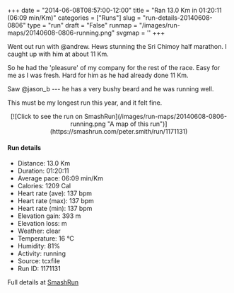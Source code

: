 +++
date = "2014-06-08T08:57:00-12:00"
title = "Ran 13.0 Km in 01:20:11 (06:09 min/Km)"
categories = ["Runs"]
slug = "run-details-20140608-0806"
type = "run"
draft = "False"
runmap = "/images/run-maps/20140608-0806-running.png"
svgmap = '<polyline points="3 52, 6 47, 14 49, 22 37, 23 38, 29 41, 39 47, 49 49, 55 54, 59 54, 62 48, 66 48, 69 45, 69 44, 74 42, 81 42, 84 40, 88 35, 91 34, 95 39, 100 47, 94 37, 89 35, 83 41, 76 42, 67 48, 63 48, 60 52, 60 55, 64 57, 67 62, 70 65, 83 58, 86 50, 83 42, 93 42, 99 46, 99 44, 93 36, 90 34, 84 41, 80 42, 76 42, 68 46, 67 48, 63 48, 60 55, 64 56, 67 62, 71 65, 82 59, 85 53, 86 49, 82 43, 83 42, 94 41, 100 47, 98 42, 93 36, 89 34, 84 41, 75 42, 69 45, 66 48, 63 48, 60 53, 64 56, 67 62, 71 64, 82 58, 86 49, 83 42, 94 41, 97 46, 100 47, 92 35, 89 35, 84 40, 73 43, 65 49, 63 51, 64 60, 56 55, 56 52, 54 49, 50 48, 45 48, 27 38, 25 38, 17 43, 14 48, 7 47, 0 56">'
+++

Went out run with @andrew. Hews stunning the Sri Chimoy half marathon.  I caught up with him at about 11 Km. 

So he had the 'pleasure' of my company for the rest of the race. Easy for me as I was fresh. Hard for him as he had already done 11 Km. 

Saw @jason_b --- he has a very bushy beard and he was running well. 

This must be my longest run this year, and it felt fine. 





<!--more-->

<center>
[![Click to see the run on SmashRun](/images/run-maps/20140608-0806-running.png "A map of this run")](https://smashrun.com/peter.smith/run/1171131)
</center>

#### Run details

* Distance: 13.0 Km
* Duration: 01:20:11
* Average pace: 06:09 min/Km
* Calories: 1209 Cal
* Heart rate (ave): 137 bpm
* Heart rate (max): 137 bpm
* Heart rate (min): 137 bpm
* Elevation gain: 393 m
* Elevation loss:  m
* Weather: clear
* Temperature: 16 &deg;C
* Humidity: 81%
* Activity: running
* Source: tcxfile
* Run ID: 1171131

Full details at [SmashRun](https://smashrun.com/peter.smith/run/1171131)